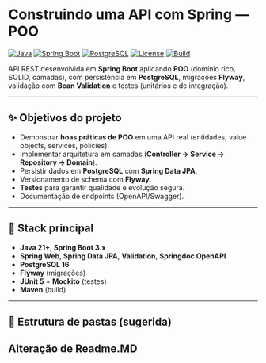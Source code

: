 # Construindo uma API com Spring — POO

[![Java](https://img.shields.io/badge/Java-21+-red)](https://adoptium.net/)
[![Spring Boot](https://img.shields.io/badge/Spring%20Boot-3.x-brightgreen)](https://spring.io/projects/spring-boot)
[![PostgreSQL](https://img.shields.io/badge/PostgreSQL-16-blue)](https://www.postgresql.org/)
[![License](https://img.shields.io/badge/license-MIT-lightgrey)](#licença)
[![Build](https://img.shields.io/badge/build-Maven-informational)](https://maven.apache.org/)

API REST desenvolvida em **Spring Boot** aplicando **POO** (domínio rico, SOLID, camadas), com persistência em **PostgreSQL**, migrações **Flyway**, validação com **Bean Validation** e testes (unitários e de integração).

---

## ✨ Objetivos do projeto
- Demonstrar **boas práticas de POO** em uma API real (entidades, value objects, services, policies).
- Implementar arquitetura em camadas (**Controller → Service → Repository → Domain**).
- Persistir dados em **PostgreSQL** com **Spring Data JPA**.
- Versionamento de schema com **Flyway**.
- **Testes** para garantir qualidade e evolução segura.
- Documentação de endpoints (OpenAPI/Swagger).

---

## 🧱 Stack principal
- **Java 21+**, **Spring Boot 3.x**
- **Spring Web**, **Spring Data JPA**, **Validation**, **Springdoc OpenAPI**
- **PostgreSQL 16**
- **Flyway** (migrações)
- **JUnit 5** + **Mockito** (testes)
- **Maven** (build)

---

## 📂 Estrutura de pastas (sugerida)


## Alteração de Readme.MD
